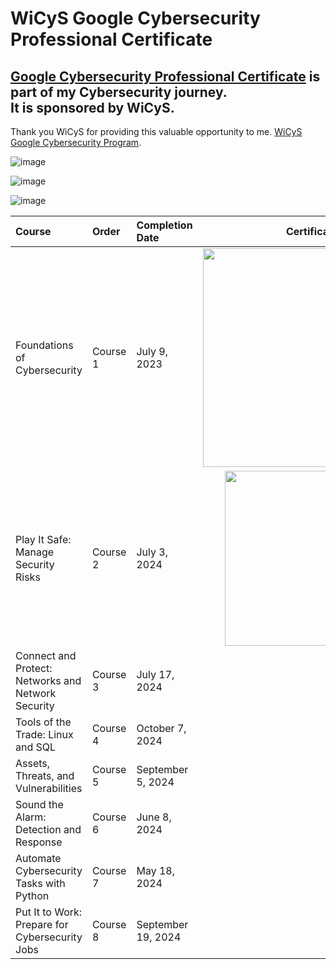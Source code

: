 <h1>WiCyS Google Cybersecurity Professional Certificate</h1>

<h2><a href="https://www.coursera.org/professional-certificates/google-cybersecurity">Google Cybersecurity Professional Certificate</a> is part of my Cybersecurity journey.<br>
It is sponsored by WiCyS.</h2>

<p>Thank you WiCyS for providing this valuable opportunity to me. <a href="https://www.wicys.org/benefits/google-cybersecurity-certificate-program/">WiCyS Google Cybersecurity Program</a>.</p>

![image](https://github.com/user-attachments/assets/35be29fe-d432-4abc-b2c9-4068da30b7d6)

![image](https://github.com/user-attachments/assets/8b79c0cd-1328-49ad-99cd-f269b347afb1)

![image](https://github.com/user-attachments/assets/ae596469-d435-4154-a226-9369d0ce1737)

  
| Course                                             | Order       | Completion Date     | Certificate                                                         |                             
| :------------------------------------------------- | :---------- | :------------------ | :-----------------------------------------------------------------: |
| Foundations of Cybersecurity                       | Course 1    | July 9, 2023        | <img src="https://github.com/user-attachments/assets/bed9c780-d92b-4702-9a89-d4aeca783554" style="width:350px;"/> |
| Play It Safe: Manage Security Risks                | Course 2    | July 3, 2024        | <img src="https://tryhackme-certificates.s3-eu-west-1.amazonaws.com/THM-XTVLR1W5WS.png" style="width:280px;"/> |
| Connect and Protect: Networks and Network Security | Course 3    | July 17, 2024       | 
| Tools of the Trade: Linux and SQL                  | Course 4    | October 7, 2024     |
| Assets, Threats, and Vulnerabilities               | Course 5    | September 5, 2024   |
| Sound the Alarm: Detection and Response            | Course 6    | June 8, 2024        |
| Automate Cybersecurity Tasks with Python           | Course 7    | May 18, 2024        |
| Put It to Work: Prepare for Cybersecurity Jobs     | Course 8    | September 19, 2024  |
